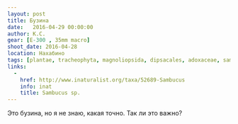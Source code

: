 ```yaml
---
layout: post
title: Бузина
date:   2016-04-29 00:00:00
author: К.С.
gear: [E-300 , 35mm macro]
shoot_date: 2016-04-28
location: Нахабино
tags: [plantae, tracheophyta, magnoliopsida, dipsacales, adoxaceae, sambucus]
links:
  -
    href: http://www.inaturalist.org/taxa/52689-Sambucus
    info: inat
    title: Sambucus sp.
---
```


Это бузина, но я не знаю, какая точно. Так ли это важно?
